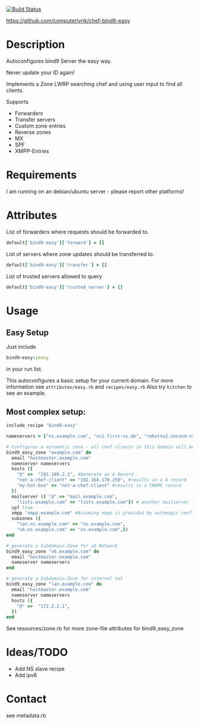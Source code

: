 
[![Build Status](https://travis-ci.org/computerlyrik/chef-bind9-easy.png)](https://travis-ci.org/computerlyrik/chef-bind9-easy)

https://github.com/computerlyrik/chef-bind9-easy


# Description
Autoconfigures bind9 Server the easy way.

Never update your ID again!

Implements a Zone LWRP searching chef and using user input to find all clients.

Supports
- Forwarders
- Transfer servers
- Custom zone entries
- Reverse zones
- MX
- SPF
- XMPP-Entries

# Requirements
I am running on an debian/ubuntu server - please report other platforms!

# Attributes

List of forwarders where requests should be forwarded to.
```ruby
default['bind9-easy']['forward'] = []

```

List of servers where zone updates should be transferred to.
```ruby
default['bind9-easy']['transfer'] = []
```

List of trusted servers allowed to query
```ruby
default['bind9-easy']['trusted_server'] = []
```

# Usage
## Easy Setup
Just include 
```ruby
bind9-easy::easy
```
in your run list.

This autoconfigures a basic setup for your current domain.
For more information see ```attributes/easy.rb``` and ```recipes/easy.rb```
Also try ```kitchen``` to see an example.

## Most complex setup:
```ruby
include_recipe 'bind9-easy'

nameservers = ["ns.example.com", "ns1.first-ns.de", "robotns2.second-ns.de", "robotns3.second-ns.com" ]

# Configures a automatic zone - all chef clients in this domain will be added magically
bind9_easy_zone "example.com" do 
  email "hostmaster.example.com"
  nameserver nameservers
  hosts ({
    "@" =>  "192.168.2.1", #Generate an A Record
    "not-a-chef-client" => "192.168.178.250", #results in a A record
    "my-hot-box" => "not-a-chef-client" #results in a CNAME record
  })
  mailserver ({ "@" => "mail.example.com",
    "lists.example.com" => "lists.example.com"}) # another mailserver for subdomain
  spf true
  xmpp "xmpp.example.com" #Assuming xmpp is provided by automagic configuration
  subzones ({
    "lan.ns.example.com" => "ns.example.com",
    "v6.ns.example.com" => "ns.example.com",})
end

# generate a Subdomain-Zone for v6 Network
bind9_easy_zone "v6.example.com" do
  email "hostmaster.example.com"
  nameserver nameservers
end

# generate a Subdomain-Zone for internal nat
bind9_easy_zone "lan.example.com" do
  email "hostmaster.example.com"
  nameserver nameservers
  hosts ({
    "@" =>  "172.2.2.1",
  })
end
```

See resources/zone.rb for more zone-file attributes for bind9_easy_zone

# Ideas/TODO
- Add NS slave recipe
- Add ipv6

# Contact 
see metadata.rb

